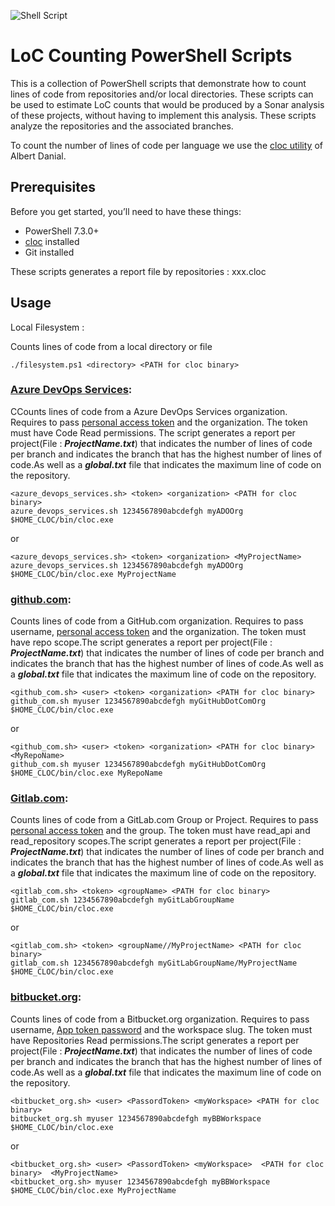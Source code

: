 ![Shell Script](https://img.shields.io/badge/shell_script-%23121011.svg?style=for-the-badge&logo=gnu-bash&logoColor=white)

# LoC Counting PowerShell Scripts

This is a collection of PowerShell scripts that demonstrate how to count lines of code from repositories and/or local directories. These scripts can be used to estimate LoC counts that would be produced by a Sonar analysis of these projects, without having to implement this analysis.
These scripts analyze the repositories and the associated branches.

To count the number of lines of code per language we use the [cloc utility](https://github.com/AlDanial/cloc) of Albert Danial.


## Prerequisites

Before you get started, you’ll need to have these things:
* PowerShell 7.3.0+
* [cloc](https://github.com/AlDanial/cloc)  installed
* Git installed


These scripts generates a report file by repositories : xxx.cloc

## Usage

Local Filesystem :

Counts lines of code from a local directory or file

```
./filesystem.ps1 <directory> <PATH for cloc binary>
```

### [Azure DevOps Services](https://dev.azure.com):

CCounts lines of code from a Azure DevOps Services organization. Requires to pass [personal access token](https://docs.microsoft.com/en-us/azure/devops/organizations/accounts/use-personal-access-tokens-to-authenticate?view=azure-devops) and the organization.  The token must have Code Read permissions.
The script generates a report per project(File : ***ProjectName.txt***) that indicates the number of lines of code per branch and indicates the branch that has the highest number of lines of code.As well as a ***global.txt*** file that indicates the maximum line of code on the repository.

```
<azure_devops_services.sh> <token> <organization> <PATH for cloc binary>
azure_devops_services.sh 1234567890abcdefgh myADOOrg $HOME_CLOC/bin/cloc.exe
```
or
```
<azure_devops_services.sh> <token> <organization> <MyProjectName>
azure_devops_services.sh 1234567890abcdefgh myADOOrg $HOME_CLOC/bin/cloc.exe MyProjectName
```
### [github.com](https://github.com):

Counts lines of code from a GitHub.com organization.  Requires to pass username, [personal access token](https://docs.github.com/en/authentication/keeping-your-account-and-data-secure/creating-a-personal-access-token) and the organization.  The token must have repo scope.The script generates a report per project(File : ***ProjectName.txt***) that indicates the number of lines of code per branch and indicates the branch that has the highest number of lines of code.As well as a ***global.txt*** file that indicates the maximum line of code on the repository.

```
<github_com.sh> <user> <token> <organization> <PATH for cloc binary>
github_com.sh myuser 1234567890abcdefgh myGitHubDotComOrg $HOME_CLOC/bin/cloc.exe
```
or
```
<github_com.sh> <user> <token> <organization> <PATH for cloc binary> <MyRepoName>
github_com.sh myuser 1234567890abcdefgh myGitHubDotComOrg $HOME_CLOC/bin/cloc.exe MyRepoName
```

### [Gitlab.com](https://gitlab.com):

Counts lines of code from a GitLab.com Group or Project. Requires to pass [personal access token](https://docs.gitlab.com/ee/user/profile/personal_access_tokens.html) and the group.  The token must have read_api and read_repository scopes.The script generates a report per project(File : ***ProjectName.txt***) that indicates the number of lines of code per branch and indicates the branch that has the highest number of lines of code.As well as a ***global.txt*** file that indicates the maximum line of code on the repository.

```
<gitlab_com.sh> <token> <groupName> <PATH for cloc binary>
gitlab_com.sh 1234567890abcdefgh myGitLabGroupName $HOME_CLOC/bin/cloc.exe
```
or
```
<gitlab_com.sh> <token> <groupName//MyProjectName> <PATH for cloc binary> 
gitlab_com.sh 1234567890abcdefgh myGitLabGroupName/MyProjectName $HOME_CLOC/bin/cloc.exe
```

### [bitbucket.org](https://bitbucket.org):

Counts lines of code from a Bitbucket.org organization. Requires to pass username, [App token password](https://support.atlassian.com/bitbucket-cloud/docs/app-passwords/) and the workspace slug.  The token must have Repositories Read permissions.The script generates a report per project(File : ***ProjectName.txt***) that indicates the number of lines of code per branch and indicates the branch that has the highest number of lines of code.As well as a ***global.txt*** file that indicates the maximum line of code on the repository.

```
<bitbucket_org.sh> <user> <PassordToken> <myWorkspace> <PATH for cloc binary>
bitbucket_org.sh myuser 1234567890abcdefgh myBBWorkspace $HOME_CLOC/bin/cloc.exe
```
or
```
<bitbucket_org.sh> <user> <PassordToken> <myWorkspace>  <PATH for cloc binary>  <MyProjectName>
<bitbucket_org.sh> myuser 1234567890abcdefgh myBBWorkspace $HOME_CLOC/bin/cloc.exe MyProjectName
```
